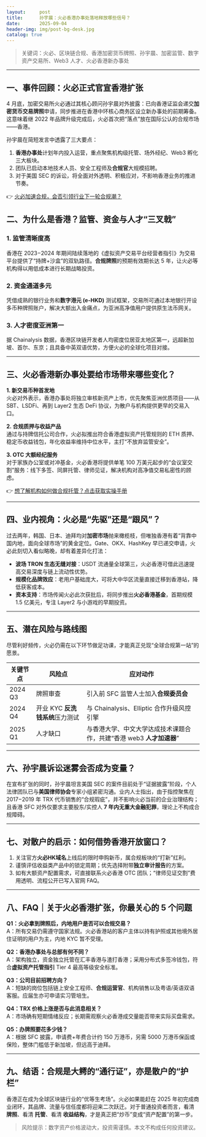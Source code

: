 ```yaml
---
layout:     post
title:      孙宇晨：火必香港办事处落地释放哪些信号？
date:       2025-09-04
header-img: img/post-bg-desk.jpg
catalog: true
---
```


> 关键词：火必、区块链合规、香港加密货币牌照、孙宇晨、加密监管、数字资产交易所、Web3 人才、火必香港新办事处

---

## 一、事件回顾：火必正式官宣香港扩张

4 月底，加密交易所火必通过其核心顾问孙宇晨对外披露：已向香港证监会递交**加密货币交易牌照**申请，同步推进在香港中环核心商务区设立新办事处的前期筹备。这意味着继 2022 年品牌升级完成后，火必首次把“落点”放在国际公认的合规市场——香港。

孙宇晨在简短发言中透露了三大要点：

1. **香港办事处**计划年内投入运营，重点聚焦机构级托管、场外经纪、Web3 孵化三大板块。  
2. 团队已启动本地技术人员、安全工程师及**合规官**大规模招聘。  
3. 对于美国 SEC 的诉讼，将全面对外透明、积极应对，不影响香港业务的推进节奏。

👉 [火必加速合规，会否引领行业下一轮合规潮？](https://okxdog.com/)

## 二、为什么是香港？监管、资金与人才“三叉戟”

### 1. 监管清晰度高
香港在 2023 – 2024 年期间陆续落地的《虚拟资产交易平台经营者指引》为交易平台提供了“持牌+沙盒”的双轨路径。**合规牌照**的预期有效期长达 5 年，让火必等机构得以用低成本进行长期战略投资。

### 2. 资金通道多元
凭借成熟的银行业务和**数字港元 (e-HKD)** 测试框架，交易所可通过本地银行开设多币种牌照账户，解决大额出入金痛点，为亚洲高净值用户提供原生法币网关。

### 3. 人才密度亚洲第一
据 Chainalysis 数据，香港区块链开发者人均密度位居亚太地区第一，远超新加坡、首尔、东京；且具备中英双语优势，方便火必的全球化项目对接。

---

## 三、火必香港新办事处要给市场带来哪些变化？

**1. 新交易币种首发地**  
火必对外表示，香港办事处将独立审核新资产上市，优先聚焦亚洲优质项目——从 SBT、LSDFi、再到 Layer2 生态 DeFi 协议，为散户与机构提供更早的交易入口。

**2. 合规质押与收益产品**  
通过与持牌信托公司合作，火必拟推出符合香港虚拟资产托管规则的 ETH 质押、稳定币收益钱包，年化收益率维持中位水平，主打“不放弃监管安全”。

**3. OTC 大额经纪服务**  
对于家族办公室或对冲基金，火必香港将提供单笔 100 万美元起步的“会议室交割”服务：线下多签、同屏托管、律师见证，解决机构对高净值交易私密性的顾虑。

👉 [想了解机构如何做合规托管？点击获取实操手册](https://okxdog.com/)

---

## 四、业内视角：火必是“先驱”还是“跟风”？

过去两年，韩国、日本、迪拜均对**加密市场**抛来橄榄枝，但唯独香港有着“背靠中国内地，面向全球市场”的黄金定位。Gate、OKX、HashKey 早已递交申请，火必此刻切入看似略晚，却有着差异化打法：

- **波场 TRON 生态无缝对接**：USDT 流通量全球第三，火必香港可借此迅速提高交易深度与链上流动性优势。  
- **规模化品牌效应**：老用户基础庞大，可将大中华区流量直接迁移到香港站，降低获客成本。  
- **资本支持**：市场传闻火必此次获批后，将同步推出**火必香港基金**，首期规模 1.5 亿美元，专注 Layer2 与小游戏的早期投资。

---

## 五、潜在风险与路线图

尽管利好频传，火必仍需在以下环节做足功课，才能真正兑现“全球合规第一站”的愿景。

| 关键节点 | 风险点 | 应对动作 |
| --- | --- | --- |
| 2024 Q3 | 牌照审查 | 引入前 SFC 监管人士加入**合规委员会** |
| 2024 Q4 | 开业 KYC **反洗钱系统**压力测试 | 与 Chainalysis、Elliptic 合作升级风控引擎 |
| 2025 Q1 | 人才缺口 | 与香港大学、中文大学达成技术课题合作，共建“香港 web3 **人才加速器**” |

---

## 六、孙宇晨诉讼迷雾会否成为变量？

在宣布扩张的同时，孙宇晨坦言美国 SEC 的案件目前处于“证据披露”阶段，个人法律团队已与**美国律师协会**专家小组紧密沟通。业内人士指出，由于指控聚焦在 2017 – 2019 年 TRX 代币销售的“合规瑕疵”，并不影响火必当前的企业治理结构；且香港 SFC 对外仅要求主要股东/实控人 **7 年内无重大金融犯罪**，理论上不构成合规障碍。

---

## 七、对散户的启示：如何借势香港开放窗口？

1. 关注官方**火必HK域名**上线后的限时申购新币，属合规板块的“打新”红利。  
2. 谨慎评估收益类产品中的锁定周期；优先选择附带**独立审计报告**的方案。  
3. 如有大额资产配置需求，可直接联系火必香港 OTC 团队；“律师见证交割”费用透明、流程公开已写入官网 FAQ。

---

## 八、FAQ｜关于火必香港扩张，你最关心的 5 个问题

**Q1：火必拿到牌照后，内地用户是否可以合规交易？**  
A：所有交易仍需遵守国家法规。火必香港站的客户主体以持有护照或其他境外居住证明的用户为主，内地 KYC 暂不受理。

**Q2：香港办事处与总部有何不同？**  
A：架构独立，资金独立托管在汇丰香港与渣打香港；采用分布式多签冷钱包，符合**虚拟资产托管指引** Tier 4 最高等级安全标准。

**Q3：公司目前招聘方向？**  
A：短缺的岗位包括链上安全工程师、**合规运营官**、机构销售以及粤语/英语双语客服。应届生亦可申请实习管培生。

**Q4：TRX 价格上涨是否与此消息相关？**  
A：市场确有短期情绪反应；长期需观察火必香港成交量能否带来实际买盘需求。

**Q5：办牌照要花多少钱？**  
A：根据 SFC 披露，申请费+年费合计约 150 万港币，另需 5000 万港币保函或保险，整体门槛低于新加坡，但远高于迪拜。

---

## 九、结语：合规是大鳄的“通行证”，亦是散户的“护栏”

香港正在成为全球区块链行业的“优等生考场”。火必如果能赶在 2025 年初完成商业闭环，其品牌、流量与信任度都将迎来二次跃迁。对于普通投资者而言，看清 **牌照**、看清 **托管**、看清 **收益结构**，才是真正把“炒币”变成“资产配置”的第一步。

> 风险提示：数字资产价格波动大，投资需谨慎。本文不构成任何投资建议。